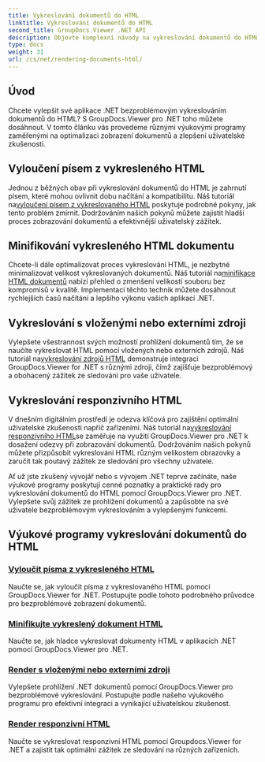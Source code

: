 ```yaml
---
title: Vykreslování dokumentů do HTML
linktitle: Vykreslování dokumentů do HTML
second_title: GroupDocs.Viewer .NET API
description: Objevte komplexní návody na vykreslování dokumentů do HTML pomocí GroupDocs.Viewer pro .NET. Naučte se techniky pro zobrazování dokumentů a vylepšené uživatelské prostředí.
type: docs
weight: 31
url: /cs/net/rendering-documents-html/
---
```


## Úvod

Chcete vylepšit své aplikace .NET bezproblémovým vykreslováním dokumentů do HTML? S GroupDocs.Viewer pro .NET toho můžete dosáhnout. V tomto článku vás provedeme různými výukovými programy zaměřenými na optimalizaci zobrazení dokumentů a zlepšení uživatelské zkušenosti.

## Vyloučení písem z vykresleného HTML
 Jednou z běžných obav při vykreslování dokumentů do HTML je zahrnutí písem, které mohou ovlivnit dobu načítání a kompatibilitu. Náš tutoriál na[vyloučení písem z vykreslovaného HTML](./exclude-fonts-html/) poskytuje podrobné pokyny, jak tento problém zmírnit. Dodržováním našich pokynů můžete zajistit hladší proces zobrazování dokumentů a efektivnější uživatelský zážitek. 

## Minifikování vykresleného HTML dokumentu
Chcete-li dále optimalizovat proces vykreslování HTML, je nezbytné minimalizovat velikost vykreslovaných dokumentů. Náš tutoriál na[minifikace HTML dokumentů](./minify-html/) nabízí přehled o zmenšení velikosti souboru bez kompromisů v kvalitě. Implementací těchto technik můžete dosáhnout rychlejších časů načítání a lepšího výkonu vašich aplikací .NET.

## Vykreslování s vloženými nebo externími zdroji
 Vylepšete všestrannost svých možností prohlížení dokumentů tím, že se naučíte vykreslovat HTML pomocí vložených nebo externích zdrojů. Náš tutoriál na[vykreslování zdrojů HTML](./render-html-resources/) demonstruje integraci GroupDocs.Viewer for .NET s různými zdroji, čímž zajišťuje bezproblémový a obohacený zážitek ze sledování pro vaše uživatele.

## Vykreslování responzivního HTML
 V dnešním digitálním prostředí je odezva klíčová pro zajištění optimální uživatelské zkušenosti napříč zařízeními. Náš tutoriál na[vykreslování responzivního HTML](./render-responsive-html/)se zaměřuje na využití GroupDocs.Viewer pro .NET k dosažení odezvy při zobrazování dokumentů. Dodržováním našich pokynů můžete přizpůsobit vykreslování HTML různým velikostem obrazovky a zaručit tak poutavý zážitek ze sledování pro všechny uživatele.

Ať už jste zkušený vývojář nebo s vývojem .NET teprve začínáte, naše výukové programy poskytují cenné poznatky a praktické rady pro vykreslování dokumentů do HTML pomocí GroupDocs.Viewer pro .NET. Vylepšete svůj zážitek ze prohlížení dokumentů a zapůsobte na své uživatele bezproblémovým vykreslováním a vylepšenými funkcemi.

## Výukové programy vykreslování dokumentů do HTML
### [Vyloučit písma z vykresleného HTML](./exclude-fonts-html/)
Naučte se, jak vyloučit písma z vykreslovaného HTML pomocí GroupDocs.Viewer for .NET. Postupujte podle tohoto podrobného průvodce pro bezproblémové zobrazení dokumentů.
### [Minifikujte vykreslený dokument HTML](./minify-html/)
Naučte se, jak hladce vykreslovat dokumenty HTML v aplikacích .NET pomocí GroupDocs.Viewer pro .NET.
### [Render s vloženými nebo externími zdroji](./render-html-resources/)
Vylepšete prohlížení .NET dokumentů pomocí GroupDocs.Viewer pro bezproblémové vykreslování. Postupujte podle našeho výukového programu pro efektivní integraci a vynikající uživatelskou zkušenost.
### [Render responzivní HTML](./render-responsive-html/)
Naučte se vykreslovat responzivní HTML pomocí Groupdocs.Viewer for .NET a zajistit tak optimální zážitek ze sledování na různých zařízeních.